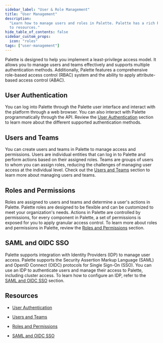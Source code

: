 ```yaml
---
sidebar_label: "User & Role Management"
title: "User Management"
description:
  "Learn how to manage users and roles in Palette. Palette has a rich RBAC system that allows you to manage user access
  to resources."
hide_table_of_contents: false
sidebar_custom_props:
  icon: "roles"
tags: ["user-management"]
---
```


Palette is designed to help you implement a least-privilege access model. It allows you to manage users and teams
effectively and supports multiple authentication methods. Additionally, Palette features a comprehensive role-based
access control (RBAC) system and the ability to apply attribute-based access control (ABAC).

## User Authentication

You can log into Palette through the Palette user interface and interact with the platform through a web browser. You
can also interact with Palette programmatically through the API. Review the
[User Authentication](./authentication/authentication.md) section to learn more about the different supported
authentication methods.

## Users and Teams

You can create users and teams in Palette to manage access and permissions. Users are individual entities that can log
in to Palette and perform actions based on their assigned roles. Teams are groups of users to whom you can assign roles,
reducing the challenges of managing user access at the individual level. Check out the
[Users and Teams](./users-and-teams/users-and-teams.md) section to learn more about managing users and teams.

## Roles and Permissions

Roles are assigned to users and teams and determine a user's actions in Palette. Palette roles are designed to be
flexible and can be customized to meet your organization's needs. Actions in Palette are controlled by permissions, for
every component in Palette, a set of permissions is exposed for you to apply granular access control. To learn more
about roles and permissions in Palette, review the [Roles and Permissions](./palette-rbac/palette-rbac.md) section.

## SAML and OIDC SSO

Palette supports integration with Identity Providers (IDP) to manage user access. Palette supports the Security
Assertion Markup Language (SAML) and OpenID Connect (OIDC) protocols for Single Sign-On (SSO). You can use an IDP to
authenticate users and manage their access to Palette, including cluster access. To learn how to configure an IDP, refer
to the [SAML and OIDC SSO](./saml-sso/saml-sso.md) section.

## Resources

- [User Authentication](./authentication/authentication.md)

- [Users and Teams](./users-and-teams/users-and-teams.md)

- [Roles and Permissions](./palette-rbac/palette-rbac.md)

- [SAML and OIDC SSO](./saml-sso/saml-sso.md)

